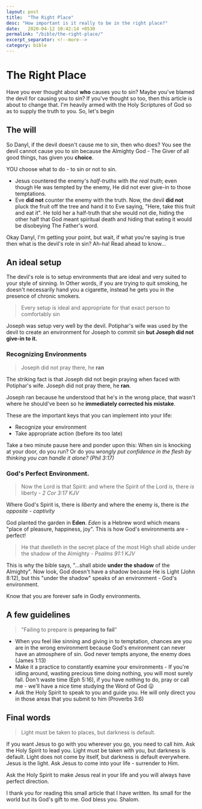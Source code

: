 ```yaml
---
layout: post
title:  "The Right Place"
desc: "How important is it really to be in the right place?"
date:   2020-04-12 10:42:14 +0530
permalink: "/bible/the-right-place/"
excerpt_separator: <!--more-->
category: bible
---
```


# The Right Place

Have you ever thought about **who** causes you to sin? Maybe you've blamed the devil for causing you to sin?
If you've thought so too, then this article is about to change that. I'm heavily armed with the Holy Scriptures of God so as to supply the truth to you. So, let's begin

## The will

So Danyl, if the devil doesn't cause me to sin, then who does? You see the devil cannot cause you to sin because the Almighty God - The Giver of all good things, has given you **choice**. 

YOU choose what to do - to sin or not to sin. 

* Jesus countered the enemy's *half-truths* with *the real truth*; even though He was tempted by the enemy, He did not ever give-in to those temptations. 
* Eve **did not** counter the enemy with the truth. Now, the devil **did not** pluck the fruit off the tree and hand it to Eve saying, "Here, take this fruit and eat it". He told her a half-truth that she would not die, hiding the other half that God meant spiritual death and hiding that eating it would be disobeying The Father's word.

Okay Danyl, I'm getting your point, but wait, if what you're saying is true then what is the devil's role in sin? Ah-ha! Read ahead to know...

## An ideal setup

The devil's role is to setup environments that are ideal and very suited to your style of sinning. In Other words, if you are trying to quit smoking, he doesn't necessarily hand you a cigarette, instead he gets you in the presence of chronic smokers. 

> Every setup is ideal and appropriate for that exact person to comfortably sin

Joseph was setup very well by the devil. Potiphar's wife was used by the devil to create an environment for Joseph to commit sin **but Joseph did not give-in to it.**

### Recognizing Environments

> Joseph did not pray there, he **ran**

The striking fact is that Joseph did not begin praying when faced with Potiphar's wife. Joseph did not pray there, he **ran**. 

Joseph ran because he understood that he's in the wrong place, that wasn't where he should've been so he **immediately corrected his mistake**. 

These are the important keys that you can implement into your life:

* Recognize your environment
* Take appropriate action (before its too late)

Take a two minute pause here and ponder upon this: When sin is knocking at your door, do you run? Or do you *wrongly put confidence in the flesh by thinking you can handle it alone? (Phil 3:17)*

### God's Perfect Environment.

> Now the Lord is that Spirit: and where the Spirit of the Lord *is*, there *is* liberty - *2 Cor 3:17 KJV* 

Where God's Spirit is, there is *liberty* and where the enemy is, there is *the opposite - captivity*

God planted the garden in **Eden**. *Eden* is a Hebrew word which means "place of pleasure, happiness, joy". This is how God's environments are - perfect!

> He that dwelleth in the secret place of the most High shall abide under the shadow of the Almighty - *Psalms 91:1 KJV*

This is why the bible says, "...shall abide **under the shadow** of the Almighty". Now look, God doesn't have a shadow because He is Light (John 8:12), but this "under the shadow" speaks of an environment - God's environment. 

Know that you are forever safe in Godly environments.

## A few guidelines

> "Failing to prepare is **preparing to fail**"

* When you feel like sinning and giving in to temptation, chances are you are in the wrong environment because God's environment can never have an atmosphere of sin. God never tempts anyone, the enemy does (James 1:13)
* Make it a practice to constantly examine your environments - If you're idling around, wasting precious time doing nothing, you will most surely fall. Don't waste time (Eph 5:16), if you have nothing to do, pray or call me - we'll have a nice time studying the Word of God :stuck_out_tongue: 
* Ask the Holy Spirit to speak to you and guide you. He will only direct you in those areas that you submit to him (Proverbs 3:6)

## Final words

> Light must be taken to places, but darkness is default.

If you want Jesus to go with you wherever you go, you need to call him. Ask the Holy Spirit to lead you. Light must be taken with you, but darkness is default. Light does not come by itself, but darkness is default everywhere. Jesus is the light. Ask Jesus to come into your life - surrender to Him.

Ask the Holy Spirit to make Jesus real in your life and you will always have perfect direction. 

I thank you for reading this small article that I have written. Its small for the world but its God's gift to me. God bless you. Shalom.

